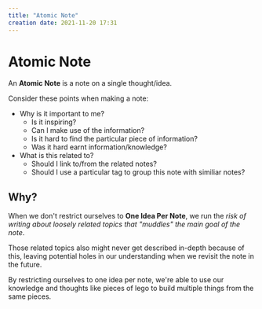 ```yaml
---
title: "Atomic Note"
creation date: 2021-11-20 17:31
---
```

# Atomic Note
An **Atomic Note** is a note on a single thought/idea.

Consider these points when making a note:
* Why is it important to me? 
  * Is it inspiring?
  * Can I make use of the information?
  * Is it hard to find the particular piece of information?
  * Was it hard earnt information/knowledge?
* What is this related to?
  * Should I link to/from the related notes?
  * Should I use a particular tag to group this note with similiar notes?

## Why?
When we don't restrict ourselves to **One Idea Per Note**, we run the *risk of writing about loosely related topics that "muddles" the main goal of the note*.

Those related topics also might never get described in-depth because of this, leaving potential holes in our understanding when we revisit the note in the future.

By restricting ourselves to one idea per note, we're able to use our knowledge and thoughts like pieces of lego to build multiple things from the same pieces.